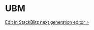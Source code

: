 # UBM

[Edit in StackBlitz next generation editor ⚡️](https://stackblitz.com/~/github.com/HAIDOULIS/UBM)